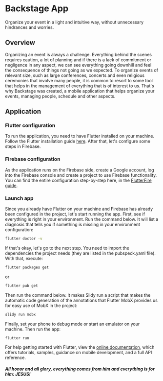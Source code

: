 # Backstage App

Organize your event in a light and intuitive way, without unnecessary hindrances and worries.

## Overview
Organizing an event is always a challenge. Everything behind the scenes requires caution, a lot of planning and if there is a lack of commitment or negligence in any aspect, we can see everything going downhill and feel the consequence of things not going as we expected. To organize events of relevant size, such as large conferences, concerts and even religious ceremonies that involve many people, it is common to resort to some tool that helps in the management of everything that is of interest to us. That's why Backstage was created, a mobile application that helps organize your events, managing people, schedule and other aspects.

## Application

### Flutter configuration
To run the application, you need to have Flutter installed on your machine. Follow the Flutter installation guide [here](https://flutter.dev/docs/get-started/install). After that, let's configure some steps in Firebase.

### Firebase configuration
As the application runs on the Firebase side, create a Google account, log into the Firebase console and create a project to use Firebase functionality. You can find the entire configuration step-by-step here, in the [FlutterFire guide](https://firebase.flutter.dev/docs/overview/).

### Launch app
Since you already have Flutter on your machine and Firebase has already been configured in the project, let's start running the app. First, see if everything is right in your environment. Run the command below. It will list a diagnosis that tells you if something is missing in your environment configuration:
```sh
flutter doctor -v
```
If that's okay, let's go to the next step. You need to import the dependencies the project needs (they are listed in the pubspeck.yaml file). With that, execute:
```sh
flutter packages get
```
or
```sh
flutter pub get
```
Then run the command below. It makes Slidy run a script that makes the automatic code generation of the annotations that Flutter MobX provides us for easy use of MobX in the project:
```sh
slidy run mobx
```
Finally, set your phone to debug mode or start an emulator on your machine. Then run the app:
```sh
flutter run
```
For help getting started with Flutter, view the [online documentation](https://flutter.dev/docs), which offers tutorials, samples, guidance on mobile development, and a full API reference.

##### _All honor and all glory, everything comes from him and everything is for him: JESUS!_

